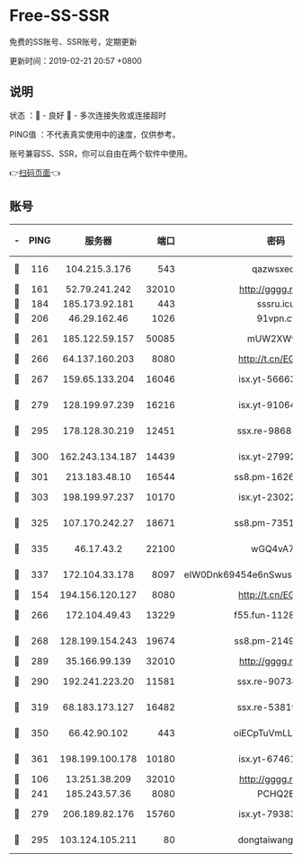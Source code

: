 # Free-SS-SSR

免费的SS账号、SSR账号，定期更新

更新时间：2019-02-21 20:57 +0800

## 说明

状态     ：🙂 - 良好 🙁 - 多次连接失败或连接超时

PING值   ：不代表真实使用中的速度，仅供参考。

账号兼容SS、SSR，你可以自由在两个软件中使用。

👉[扫码页面](https://liesauer.github.io/free-ss-ssr.github.io/)👈

## 账号

|-|PING|服务器|端口|密码|加密方式|区域|
|:----:|:----:|:-----:|-----:|:----:|:----:|:----:|
|🙂|116|104.215.3.176|543|qazwsxedc|aes-256-gcm|JP|
|🙂|161|52.79.241.242|32010|http://gggg.rocks|chacha20|KR|
|🙂|184|185.173.92.181|443|sssru.icu|rc4-md5|RU|
|🙂|206|46.29.162.46|1026|91vpn.cf|rc4-md5|RU|
|🙂|261|185.122.59.157|50085|mUW2XWw8|aes-256-cfb|GB|
|🙂|266|64.137.160.203|8080|http://t.cn/EGJIyrl|rc4-md5|CA|
|🙂|267|159.65.133.204|16046|isx.yt-56663689|aes-256-cfb|SG|
|🙂|279|128.199.97.239|16216|isx.yt-91064891|aes-256-cfb|SG|
|🙂|295|178.128.30.219|12451|ssx.re-98681435|aes-256-cfb|SG|
|🙂|300|162.243.134.187|14439|isx.yt-27992961|aes-256-cfb|US|
|🙂|301|213.183.48.10|16544|ss8.pm-16263031|rc4-md5|RU|
|🙂|303|198.199.97.237|10170|isx.yt-23022296|aes-256-cfb|US|
|🙂|325|107.170.242.27|18671|ss8.pm-73518154|aes-256-cfb|US|
|🙂|335|46.17.43.2|22100|wGQ4vA7D|aes-256-gcm|RU|
|🙂|337|172.104.33.178|8097|eIW0Dnk69454e6nSwuspv9DmS201tQ0D|aes-256-cfb|SG|
|🙂|154|194.156.120.127|8080|http://t.cn/EGJIyrl|rc4-md5|RU|
|🙂|266|172.104.49.43|13229|f55.fun-11286035|aes-256-cfb|SG|
|🙂|268|128.199.154.243|19674|ss8.pm-21493386|aes-256-cfb|SG|
|🙂|289|35.166.99.139|32010|http://gggg.rocks|chacha20|US|
|🙂|290|192.241.223.20|11581|ssx.re-90738026|aes-256-cfb|US|
|🙂|319|68.183.173.127|16482|ssx.re-53819534|aes-256-cfb|US|
|🙂|350|66.42.90.102|443|oiECpTuVmLLxk4Ts|aes-256-cfb|US|
|🙂|361|198.199.100.178|10180|isx.yt-67461741|aes-256-cfb|US|
|🙁|106|13.251.38.209|32010|http://gggg.rocks|chacha20|SG|
|🙁|241|185.243.57.36|8080|PCHQ2E|rc4-md5|US|
|🙁|279|206.189.82.176|15760|isx.yt-79383778|aes-256-cfb|SG|
|🙁|295|103.124.105.211|80|dongtaiwang.com|aes-256-cfb|US|
